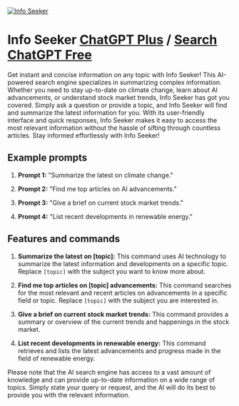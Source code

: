 
[![Info Seeker](https://files.oaiusercontent.com/file-nLhA6WqxUefiuwI47UaIGgXg?se=2123-10-17T03%3A14%3A42Z&sp=r&sv=2021-08-06&sr=b&rscc=max-age%3D31536000%2C%20immutable&rscd=attachment%3B%20filename%3D063e6a94-d5b9-4c34-a1f7-786a8e777579.png&sig=qvjdvzmKTxlBMFwIzv1sv7v/rYJ0wlDOgzD0TcC8ZnA%3D)](https://chat.openai.com/g/g-FBKj8h4aM-info-seeker)

# Info Seeker [ChatGPT Plus](https://chat.openai.com/g/g-FBKj8h4aM-info-seeker) / [Search ChatGPT Free](https://gptcall.net/index.html#/?search=Info%20Seeker)

Get instant and concise information on any topic with Info Seeker! This AI-powered search engine specializes in summarizing complex information. Whether you need to stay up-to-date on climate change, learn about AI advancements, or understand stock market trends, Info Seeker has got you covered. Simply ask a question or provide a topic, and Info Seeker will find and summarize the latest information for you. With its user-friendly interface and quick responses, Info Seeker makes it easy to access the most relevant information without the hassle of sifting through countless articles. Stay informed effortlessly with Info Seeker!

## Example prompts

1. **Prompt 1:** "Summarize the latest on climate change."

2. **Prompt 2:** "Find me top articles on AI advancements."

3. **Prompt 3:** "Give a brief on current stock market trends."

4. **Prompt 4:** "List recent developments in renewable energy."

## Features and commands

1. **Summarize the latest on [topic]:** This command uses AI technology to summarize the latest information and developments on a specific topic. Replace `[topic]` with the subject you want to know more about.

2. **Find me top articles on [topic] advancements:** This command searches for the most relevant and recent articles on advancements in a specific field or topic. Replace `[topic]` with the subject you are interested in.

3. **Give a brief on current stock market trends:** This command provides a summary or overview of the current trends and happenings in the stock market.

4. **List recent developments in renewable energy:** This command retrieves and lists the latest advancements and progress made in the field of renewable energy.

Please note that the AI search engine has access to a vast amount of knowledge and can provide up-to-date information on a wide range of topics. Simply state your query or request, and the AI will do its best to provide you with the relevant information.


